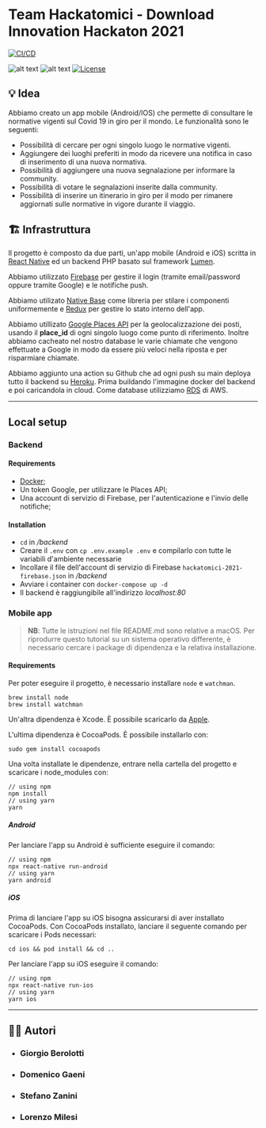 # Team Hackatomici - Download Innovation Hackaton 2021

[![CI/CD](https://github.com/domenicogaeni/hackatomici/actions/workflows/ci-cd.yml/badge.svg?branch=main)](https://github.com/domenicogaeni/hackatomici/actions/workflows/ci-cd.yml)

![alt text](https://img.shields.io/badge/Language-Italian-infomrmational?style=for-the-badge)
![alt text](https://img.shields.io/badge/Version-1.0.0-blue.svg?style=for-the-badge)
[![License](https://img.shields.io/badge/License-MIT_License-blue.svg?style=for-the-badge)](https://badges.mit-license.org)

## 💡 Idea

Abbiamo creato un app mobile (Android/IOS) che permette di consultare le normative vigenti sul Covid 19 in giro per il mondo. Le funzionalità sono le seguenti:
- Possibilità di cercare per ogni singolo luogo le normative vigenti.
- Aggiungere dei luoghi preferiti in modo da ricevere una notifica in caso di inserimento di una nuova normativa.
- Possibilità di aggiungere una nuova segnalazione per informare la community.
- Possibilità di votare le segnalazioni inserite dalla community.
- Possibilità di inserire un itinerario in giro per il modo per rimanere aggiornati sulle normative in vigore durante il viaggio.


## 🏗️ Infrastruttura

Il progetto è composto da due parti, un'app mobile (Android e iOS) scritta in [React Native](https://reactnative.dev/) ed un backend PHP basato sul framework [Lumen](https://lumen.laravel.com/). 

Abbiamo utilizzato [Firebase](https://firebase.google.com/) per gestire il login (tramite email/password oppure tramite Google) e le notifiche push.

Abbiamo utilizato [Native Base](https://nativebase.io/) come libreria per stilare i componenti uniformemente e [Redux](https://redux.js.org/) per gestire lo stato interno dell'app. 

Abbiamo utillizato [Google Places API](https://developers.google.com/maps/documentation/places/web-service/overview) per la geolocalizzazione dei posti, usando il <b>place_id</b> di ogni singolo luogo come punto di riferimento. Inoltre abbiamo cacheato nel nostro database le varie chiamate che vengono effettuate a Google in modo da essere più veloci nella riposta e per risparmiare chiamate.

Abbiamo aggiunto una action su Github che ad ogni push su main deploya tutto il backend su [Heroku](https://dashboard.heroku.com/). Prima buildando l'immagine docker del backend e poi caricandola in cloud. Come database utilizziamo [RDS](https://aws.amazon.com/it/rds/) di AWS.

---
## Local setup

### Backend

#### Requirements
- [Docker](https://www.docker.com/);
- Un token Google, per utilizzare le Places API;
- Una account di servizio di Firebase, per l'autenticazione e l'invio delle notifiche;

#### Installation
- `cd` in _/backend_
- Creare il `.env` con `cp .env.example .env` e compilarlo con tutte le variabili d'ambiente necessarie
- Incollare il file dell'account di servizio di Firebase `hackatomici-2021-firebase.json` in _/backend_
- Avviare i container con `docker-compose up -d`
- Il backend è raggiungibile all'indirizzo _localhost:80_

### Mobile app
> <b>NB</b>: Tutte le istruzioni nel file README.md sono relative a macOS. Per riprodurre questo tutorial su un sistema operativo differente, è necessario cercare i package di dipendenza e la relativa installazione.

#### Requirements

Per poter eseguire il progetto, è necessario installare `node` e `watchman`.

    brew install node
    brew install watchman

Un'altra dipendenza è Xcode. È possibile scaricarlo da [Apple](https://developer.apple.com/xcode/downloads/).

L'ultima dipendenza è CocoaPods. È possibile installarlo con:

    sudo gem install cocoapods

Una volta installate le dipendenze, entrare nella cartella del progetto e scaricare i node_modules con:

    // using npm
    npm install
    // using yarn
    yarn

##### Android

Per lanciare l'app su Android è sufficiente eseguire il comando:

    // using npm
    npx react-native run-android
    // using yarn
    yarn android

##### iOS

Prima di lanciare l'app su iOS bisogna assicurarsi di aver installato CocoaPods.
Con CocoaPods installato, lanciare il seguente comando per scaricare i Pods necessari:

    cd ios && pod install && cd ..

Per lanciare l'app su iOS eseguire il comando:

    // using npm
    npx react-native run-ios
    // using yarn
    yarn ios

---

## 👨‍💻 Autori
- ### Giorgio Berolotti
- ### Domenico Gaeni
- ### Stefano Zanini
- ### Lorenzo Milesi


